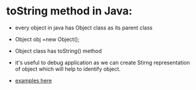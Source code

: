 
# toString method in Java:

 

- every object in  java  has Object class as its parent class
- Object obj =new Object(); 
- Object class has toString() method 
- it's useful to debug application  as we can create Stirng representation of object which  will help to identify object. 

- [examples here ](https://github.com/njain51/orangutan/blob/main/src/main/java/examples/corejava/example_tostring/App.java)
